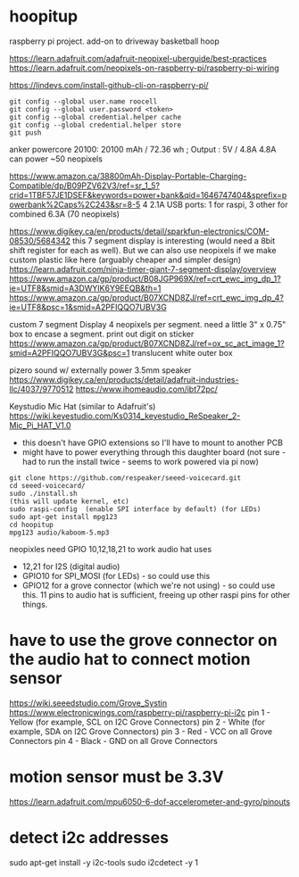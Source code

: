 # hoopitup
raspberry pi project. add-on to driveway basketball hoop

https://learn.adafruit.com/adafruit-neopixel-uberguide/best-practices
https://learn.adafruit.com/neopixels-on-raspberry-pi/raspberry-pi-wiring

https://lindevs.com/install-github-cli-on-raspberry-pi/

```
git config --global user.name roocell
git config --global user.password <token>
git config --global credential.helper cache
git config --global credential.helper store
git push
```
anker powercore 20100: 20100 mAh / 72.36 wh ; Output : 5V / 4.8A
4.8A can power ~50 neopixels

https://www.amazon.ca/38800mAh-Display-Portable-Charging-Compatible/dp/B09PZV62V3/ref=sr_1_5?crid=1TBF57JE1DSEF&keywords=power+bank&qid=1646747404&sprefix=powerbank%2Caps%2C243&sr=8-5
4 2.1A USB ports: 1 for raspi, 3 other for combined 6.3A (70 neopixels)

https://www.digikey.ca/en/products/detail/sparkfun-electronics/COM-08530/5684342
this 7 segment display is interesting (would need a 8bit shift register for each as well).
But we can also use neopixels if we make custom plastic like here (arguably cheaper and simpler design)
https://learn.adafruit.com/ninja-timer-giant-7-segment-display/overview
https://www.amazon.ca/gp/product/B08JGP969X/ref=crt_ewc_img_dp_1?ie=UTF8&smid=A3DWYIK6Y9EEQB&th=1
https://www.amazon.ca/gp/product/B07XCND8ZJ/ref=crt_ewc_img_dp_4?ie=UTF8&psc=1&smid=A2PFIQQO7UBV3G


custom 7 segment Display
4 neopixels per segment.
need a little 3" x 0.75" box to encase a segment.
print out digit on sticker https://www.amazon.ca/gp/product/B07XCND8ZJ/ref=ox_sc_act_image_1?smid=A2PFIQQO7UBV3G&psc=1
translucent white outer box

pizero sound w/ externally power 3.5mm speaker
https://www.digikey.ca/en/products/detail/adafruit-industries-llc/4037/9770512
https://www.ihomeaudio.com/ibt72pc/

Keystudio Mic Hat (similar to Adafruit's) https://wiki.keyestudio.com/Ks0314_keyestudio_ReSpeaker_2-Mic_Pi_HAT_V1.0
- this doesn't have GPIO extensions so I'll have to mount to another PCB
- might have to power everything through this daughter board
  (not sure - had to run the install twice - seems to work powered via pi now)
```
git clone https://github.com/respeaker/seeed-voicecard.git
cd seeed-voicecard/
sudo ./install.sh
(this will update kernel, etc)
sudo raspi-config  (enable SPI interface by default) (for LEDs)
sudo apt-get install mpg123
cd hoopitup
mpg123 audio/kaboom-5.mp3
```

neopixles need GPIO  10,12,18,21 to work
audio hat uses
 - 12,21 for I2S (digital audio)
 - GPIO10 for SPI_MOSI (for LEDs) - so could use this
 - GPIO12 for a grove connector (which we're not using) - so could use this.
11 pins to audio hat is sufficient, freeing up other raspi pins for other things.

# have to use the grove connector on the audio hat to connect motion sensor
https://wiki.seeedstudio.com/Grove_Systin
https://www.electronicwings.com/raspberry-pi/raspberry-pi-i2c
pin 1 - Yellow (for example, SCL on I2C Grove Connectors)
pin 2 - White (for example, SDA on I2C Grove Connectors)
pin 3 - Red - VCC on all Grove Connectors
pin 4 - Black - GND on all Grove Connectors

# motion sensor must be 3.3V
https://learn.adafruit.com/mpu6050-6-dof-accelerometer-and-gyro/pinouts

# detect i2c addresses
sudo apt-get install -y i2c-tools
sudo i2cdetect -y 1
